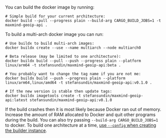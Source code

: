 You can build the docker image by running:

```shell
# Simple build for your current architecture:
docker build --pull --progress plain --build-arg CARGO_BUILD_JOBS=1 -t maxmind-geoip-api .
```

To build a multi-arch docker image you can run:

```shell
# Use buildx to build multi-arch images:
docker buildx create --use --name multiarch --node multiarch0

# Beta release (may be limited to one architecture):
docker buildx build --pull --push --progress plain --platform linux/arm64 -t stefansundin/maxmind-geoip-api:beta .

# You probably want to change the tag name if you are not me:
docker buildx build --push --progress plain --platform linux/arm64,linux/amd64 -t stefansundin/maxmind-geoip-api:v0.1.0 .

# If the new version is stable then update tags:
docker buildx imagetools create -t stefansundin/maxmind-geoip-api:latest stefansundin/maxmind-geoip-api:v0.1.0
```

If the build crashes then it is most likely because Docker ran out of memory. Increase the amount of RAM allocated to Docker and quit other programs during the build. You can also try passing `--build-arg CARGO_BUILD_JOBS=1` to docker. To build one architecture at a time, [use `--config` when creating the builder instance](https://gist.github.com/stefansundin/fa1c1dd7a60ebe2f8a2aa6d32631b119).
